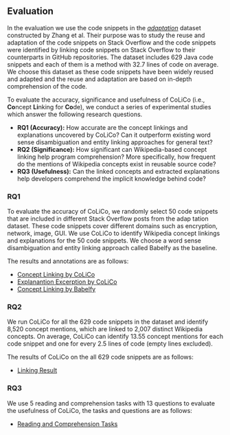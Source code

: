 ## Evaluation
In the evaluation we use the code snippets in the [*adaptation*](https://figshare.com/articles/dataset/ICSE_artifact/7722068/2?file=14372909) dataset constructed by Zhang et al. Their purpose was to study the reuse and adaptation of the code snippets on Stack Overflow and the code snippets were identified by linking code snippets on Stack Overflow to their counterparts in GitHub repositories. The dataset includes 629 Java code snippets and each of them is a method with 32.7 lines of code on average. We choose this dataset as these code snippets have been widely reused and adapted and the reuse and adaptation are based on in-depth comprehension of the code.

To evaluate the accuracy, significance and usefulness of CoLiCo (i.e., **Co**ncept **Li**nking for **Co**de), we conduct a series of experimental studies which answer the following research questions.
- **RQ1 (Accuracy):** How accurate are the concept linkings and explanations uncovered by CoLiCo? Can it outperform existing word sense disambiguation and entity linking approaches for general text?
- **RQ2 (Significance):** How significant can Wikipedia-based concept linking help program comprehension? More specifically, how frequent do the mentions of Wikipedia concepts exist in reusable source code?
- **RQ3 (Usefulness):** Can the linked concepts and extracted explanations help developers comprehend the implicit knowledge behind code?

### RQ1
To evaluate the accuracy of CoLiCo, we randomly select 50 code snippets that are included in different Stack Overflow posts from the adap tation dataset. These code snippets cover different domains such as encryption, network, image, GUI.
We use CoLiCo to identify Wikipedia concept linkings and explanations for the 50 code snippets. We choose a word sense disambiguation and entity linking approach called Babelfy as the baseline.

The results and annotations are as follows:<br>
- [Concept Linking by CoLiCo](./rq1_CoLiCo_linking.zip)
- [Explanantion Excerption by CoLiCo](./rq1_CoLiCo_explanation.zip)
- [Concept Linking by Babelfy](./rq1_Babelfy_linking.zip)

### RQ2
We run CoLiCo for all the 629 code snippets in the dataset and identify 8,520 concept mentions, which are linked to 2,007 distinct Wikipedia concepts. On average, CoLiCo can identify 13.55 concept mentions for each code snippet and one for every 2.5 lines of code (empty lines excluded).

The results of CoLiCo on the all 629 code snippets are as follows:<br>
- [Linking Result](./rq2_linking_results.zip)

### RQ3
We use 5 reading and comprehension tasks with 13 questions to evaluate the usefulness of CoLiCo, the tasks and questions are as follows:<br>
- [Reading and Comprehension Tasks](./rq3_tasks.md)
